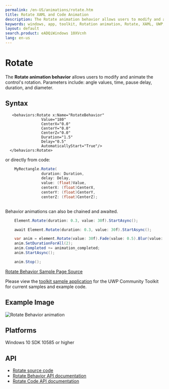 ```yaml
---
permalink: /en-US/animations/rotate.htm
title: Rotate XAML and Code Animation
description: The Rotate animation behavior allows users to modify and animate the control's rotation 
keywords: windows, app, toolkit, Rotation animation, Rotate, XAML, UWP, animate rotation, behavior
layout: default
search.product: eADQiWindows 10XVcnh
lang: en-us
---
```


# Rotate

The **Rotate animation behavior** allows users to modify and animate the control's rotation. Parameters include: angle values, time, pause delay, duration, and diameter.

## Syntax

```xaml
   <behaviors:Rotate x:Name="RotateBehavior" 
				Value="180"
				CenterX="0.0" 
				CenterY="0.0" 
				CenterZ="0.0" 
				Duration="1.5" 
				Delay="0.5" 
				AutomaticallyStart="True"/>
  </behaviors:Rotate>
```

or directly from code:

```C#
    MyRectangle.Rotate(
                duration: Duration,
                delay: Delay,
                value: (float)Value,
                centerX: (float)CenterX,
                centerY: (float)CenterY,
                centerZ: (float)CenterZ);
    
```

Behavior animations can also be chained and awaited.

```C#
    Element.Rotate(duration: 0.3, value: 30f).StartAsync();

    await Element.Rotate(duration: 0.3, value: 30f).StartAsync();

    var anim = element.Rotate(value: 30f).Fade(value: 0.5).Blur(value: 5);
    anim.SetDurationForAll(2);
    anim.Completed += animation_completed;
    anim.StartAsync();

    anim.Stop();
```

[Rotate Behavior Sample Page Source](https://github.com/Microsoft/UWPCommunityToolkit/tree/master/Microsoft.Toolkit.Uwp.SampleApp/SamplePages/Rotate)

Please view the [toolkit sample application](https://github.com/Microsoft/UWPCommunityToolkit/tree/master/Microsoft.Toolkit.Uwp.SampleApp) for the UWP Community Toolkit for current samples and example code.

## Example Image

![Rotate Behavior animation]({{site.baseurl}}/resources/images/Animations-Rotate.gif "Rotate Behavior")

## Platforms

Windows 10 SDK 10585 or higher

## API

* [Rotate source code](https://github.com/Microsoft/UWPCommunityToolkit/blob/master/Microsoft.Toolkit.Uwp.UI.Animations/Behaviors/Rotate.cs)
* [Rotate Behavior API documentation]({{site.baseurl}}/{{page.lang}}/api/Microsoft_Toolkit_Uwp_UI_Animations_Behaviors_Rotate.htm)
* [Rotate Code API documentation]({{site.baseurl}}/{{page.lang}}/api/Microsoft_Toolkit_Uwp_UI_Animations_Composition.htm#rotatemicrosofttoolkituwpuianimationsanimationset-animationsetsystemdouble-durationsystemdouble-delaysystemsingle-valuesystemsingle-centerxsystemsingle-centerysystemsingle-centerz)
